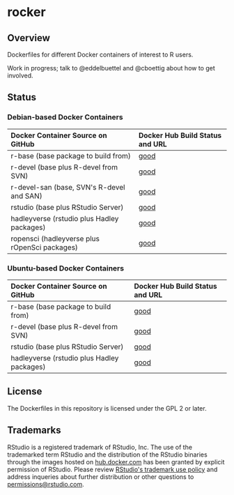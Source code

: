 rocker
======

## Overview ##

Dockerfiles for different Docker containers of interest to R users.

Work in progress; talk to @eddelbuettel and @cboettig about how to get involved.

## Status ##

### Debian-based Docker Containers ###

| Docker Container Source on GitHub             | Docker Hub Build Status and URL
| :---------------------------------------      | :-----------------------------------------
| r-base (base package to build from)           | [good](https://registry.hub.docker.com/u/eddelbuettel/debian-r-base/)
| r-devel (base plus R-devel from SVN)          | [good](https://registry.hub.docker.com/u/eddelbuettel/debian-r-devel/)
| r-devel-san (base, SVN's R-devel and SAN)     | [good](https://registry.hub.docker.com/u/eddelbuettel/debian-r-devel-san/)
| rstudio (base plus RStudio Server)            | [good](https://registry.hub.docker.com/u/eddelbuettel/debian-rstudio/)
| hadleyverse (rstudio plus Hadley packages)    | [good](https://registry.hub.docker.com/u/eddelbuettel/debian-hadleyverse/)
| ropensci (hadleyverse plus rOpenSci packages) | [good](https://registry.hub.docker.com/u/eddelbuettel/debian-ropensci/)

### Ubuntu-based Docker Containers ###

| Docker Container Source on GitHub             | Docker Hub Build Status and URL
| :---------------------------------------      | :-----------------------------------------
| r-base (base package to build from)           | [good](https://registry.hub.docker.com/u/eddelbuettel/ubuntu-r-base/)
| r-devel (base plus R-devel from SVN)          | [good](https://registry.hub.docker.com/u/eddelbuettel/ubuntu-r-devel/)
| rstudio (base plus RStudio Server)            | [good](https://registry.hub.docker.com/u/eddelbuettel/ubuntu-rstudio/)
| hadleyverse (rstudio plus Hadley packages)    | [good](https://registry.hub.docker.com/u/eddelbuettel/ubuntu-hadleyverse/)

## License

The Dockerfiles in this repository is licensed under the GPL 2 or later.

## Trademarks ##

RStudio is a registered trademark of RStudio, Inc.  The use
of the trademarked term RStudio and the distribution
of the RStudio binaries through the images hosted on
[hub.docker.com](https://registry.hub.docker.com/) has been granted
by explicit permission of RStudio.  Please review [RStudio's
trademark use policy](http://www.rstudio.com/about/trademark/) and
address inqueries about further distribution or other questions to
[permissions@rstudio.com](emailto:permissions@rstudio.com).


